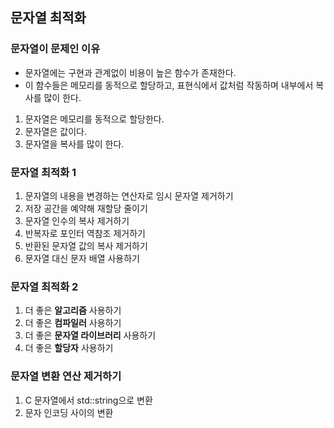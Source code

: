 ## 문자열 최적화
### 문자열이 문제인 이유
- 문자열에는 구현과 관계없이 비용이 높은 함수가 존재한다.
- 이 함수들은 메모리를 동적으로 할당하고, 표현식에서 값처럼 작동하며 내부에서 복사를 많이 한다.

1. 문자열은 메모리를 동적으로 할당한다.
2. 문자열은 값이다.
3. 문자열을 복사를 많이 한다.

### 문자열 최적화 1
1. 문자열의 내용을 변경하는 연산자로 임시 문자열 제거하기
2. 저장 공간을 예약해 재할당 줄이기
3. 문자열 인수의 복사 제거하기
4. 반복자로 포인터 역참조 제거하기
5. 반환된 문자열 값의 복사 제거하기
6. 문자열 대신 문자 배열 사용하기

### 문자열 최적화 2
1. 더 좋은 **알고리즘** 사용하기
2. 더 좋은 **컴파일러** 사용하기
3. 더 좋은 **문자열 라이브러리** 사용하기
4. 더 좋은 **할당자** 사용하기

### 문자열 변환 연산 제거하기
1. C 문자열에서 std::string으로 변환
2. 문자 인코딩 사이의 변환
